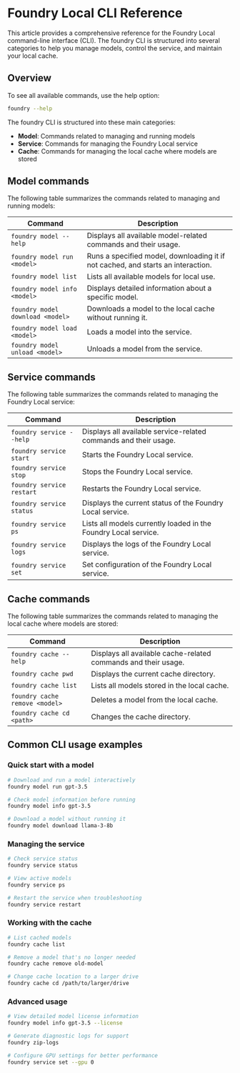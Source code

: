 # Foundry Local CLI Reference

This article provides a comprehensive reference for the Foundry Local command-line interface (CLI). The foundry CLI is structured into several categories to help you manage models, control the service, and maintain your local cache.

## Overview

To see all available commands, use the help option:

```bash
foundry --help
```

The foundry CLI is structured into these main categories:

- **Model**: Commands related to managing and running models
- **Service**: Commands for managing the Foundry Local service
- **Cache**: Commands for managing the local cache where models are stored

## Model commands

The following table summarizes the commands related to managing and running models:

| **Command**                      | **Description**                                                                  |
| -------------------------------- | -------------------------------------------------------------------------------- |
| `foundry model --help`           | Displays all available model-related commands and their usage.                   |
| `foundry model run <model>`      | Runs a specified model, downloading it if not cached, and starts an interaction. |
| `foundry model list`             | Lists all available models for local use.                                        |
| `foundry model info <model>`     | Displays detailed information about a specific model.                            |
| `foundry model download <model>` | Downloads a model to the local cache without running it.                         |
| `foundry model load <model>`     | Loads a model into the service.                                                  |
| `foundry model unload <model>`   | Unloads a model from the service.                                                |

## Service commands

The following table summarizes the commands related to managing the Foundry Local service:

| **Command**               | **Description**                                                  |
| ------------------------- | ---------------------------------------------------------------- |
| `foundry service --help`  | Displays all available service-related commands and their usage. |
| `foundry service start`   | Starts the Foundry Local service.                                |
| `foundry service stop`    | Stops the Foundry Local service.                                 |
| `foundry service restart` | Restarts the Foundry Local service.                              |
| `foundry service status`  | Displays the current status of the Foundry Local service.        |
| `foundry service ps`      | Lists all models currently loaded in the Foundry Local service.  |
| `foundry service logs`    | Displays the logs of the Foundry Local service.                  |
| `foundry service set`     | Set configuration of the Foundry Local service.                  |

## Cache commands

The following table summarizes the commands related to managing the local cache where models are stored:

| **Command**                    | **Description**                                                |
| ------------------------------ | -------------------------------------------------------------- |
| `foundry cache --help`         | Displays all available cache-related commands and their usage. |
| `foundry cache pwd`            | Displays the current cache directory.                          |
| `foundry cache list`           | Lists all models stored in the local cache.                    |
| `foundry cache remove <model>` | Deletes a model from the local cache.                          |
| `foundry cache cd <path>`      | Changes the cache directory.                                   |

## Common CLI usage examples

### Quick start with a model

```bash
# Download and run a model interactively
foundry model run gpt-3.5

# Check model information before running
foundry model info gpt-3.5

# Download a model without running it
foundry model download llama-3-8b
```

### Managing the service

```bash
# Check service status
foundry service status

# View active models
foundry service ps

# Restart the service when troubleshooting
foundry service restart
```

### Working with the cache

```bash
# List cached models
foundry cache list

# Remove a model that's no longer needed
foundry cache remove old-model

# Change cache location to a larger drive
foundry cache cd /path/to/larger/drive
```

### Advanced usage

```bash
# View detailed model license information
foundry model info gpt-3.5 --license

# Generate diagnostic logs for support
foundry zip-logs

# Configure GPU settings for better performance
foundry service set --gpu 0
```
